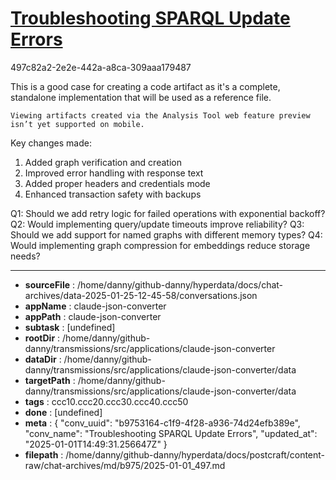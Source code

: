 # [Troubleshooting SPARQL Update Errors](https://claude.ai/chat/b9753164-c1f9-4f28-a936-74d24efb389e)

497c82a2-2e2e-442a-a8ca-309aaa179487

 <antThinking>This is a good case for creating a code artifact as it's a complete, standalone implementation that will be used as a reference file.</antThinking>
```
Viewing artifacts created via the Analysis Tool web feature preview isn’t yet supported on mobile.
```



Key changes made:
1. Added graph verification and creation
2. Improved error handling with response text
3. Added proper headers and credentials mode
4. Enhanced transaction safety with backups

Q1: Should we add retry logic for failed operations with exponential backoff?
Q2: Would implementing query/update timeouts improve reliability?
Q3: Should we add support for named graphs with different memory types?
Q4: Would implementing graph compression for embeddings reduce storage needs?

---

* **sourceFile** : /home/danny/github-danny/hyperdata/docs/chat-archives/data-2025-01-25-12-45-58/conversations.json
* **appName** : claude-json-converter
* **appPath** : claude-json-converter
* **subtask** : [undefined]
* **rootDir** : /home/danny/github-danny/transmissions/src/applications/claude-json-converter
* **dataDir** : /home/danny/github-danny/transmissions/src/applications/claude-json-converter/data
* **targetPath** : /home/danny/github-danny/transmissions/src/applications/claude-json-converter/data
* **tags** : ccc10.ccc20.ccc30.ccc40.ccc50
* **done** : [undefined]
* **meta** : {
  "conv_uuid": "b9753164-c1f9-4f28-a936-74d24efb389e",
  "conv_name": "Troubleshooting SPARQL Update Errors",
  "updated_at": "2025-01-01T14:49:31.256647Z"
}
* **filepath** : /home/danny/github-danny/hyperdata/docs/postcraft/content-raw/chat-archives/md/b975/2025-01-01_497.md